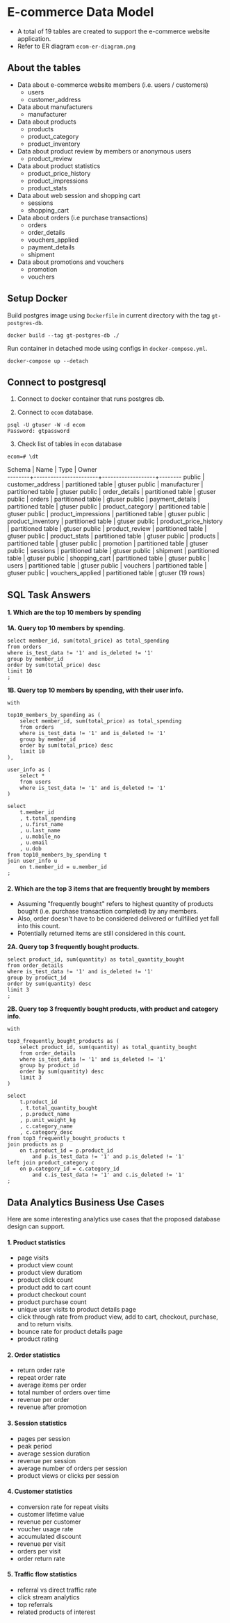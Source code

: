 # E-commerce Data Model

- A total of 19 tables are created to support the e-commerce website application.
- Refer to ER diagram `ecom-er-diagram.png`

## About the tables
- Data about e-commerce website members (i.e. users / customers)
	- users
	- customer_address
- Data about manufacturers
	- manufacturer
- Data about products
	- products
	- product_category
	- product_inventory
- Data about product review by members or anonymous users
	- product_review
- Data about product statistics
	- product_price_history
	- product_impressions
	- product_stats
- Data about web session and shopping cart
	- sessions
	- shopping_cart
- Data about orders (i.e purchase transactions)
	- orders
	- order_details
	- vouchers_applied
	- payment_details
	- shipment
- Data about promotions and vouchers
	- promotion
	- vouchers

## Setup Docker

Build postgres image using `Dockerfile` in current directory with the tag `gt-postgres-db`.
```
docker build --tag gt-postgres-db ./
```

Run container in detached mode using configs in `docker-compose.yml`.
```
docker-compose up --detach
```


## Connect to postgresql

1. Connect to docker container that runs postgres db.

2. Connect to `ecom` database.

```
psql -U gtuser -W -d ecom
Password: gtpassword
```

3. Check list of tables in `ecom` database
```
ecom=# \dt
```

 Schema |         Name          |       Type        | Owner  
--------+-----------------------+-------------------+--------
 public | customer_address      | partitioned table | gtuser
 public | manufacturer          | partitioned table | gtuser
 public | order_details         | partitioned table | gtuser
 public | orders                | partitioned table | gtuser
 public | payment_details       | partitioned table | gtuser
 public | product_category      | partitioned table | gtuser
 public | product_impressions   | partitioned table | gtuser
 public | product_inventory     | partitioned table | gtuser
 public | product_price_history | partitioned table | gtuser
 public | product_review        | partitioned table | gtuser
 public | product_stats         | partitioned table | gtuser
 public | products              | partitioned table | gtuser
 public | promotion             | partitioned table | gtuser
 public | sessions              | partitioned table | gtuser
 public | shipment              | partitioned table | gtuser
 public | shopping_cart         | partitioned table | gtuser
 public | users                 | partitioned table | gtuser
 public | vouchers              | partitioned table | gtuser
 public | vouchers_applied      | partitioned table | gtuser
(19 rows)

## SQL Task Answers

#### 1. Which are the top 10 members by spending

**1A. Query top 10 members by spending.**
```
select member_id, sum(total_price) as total_spending
from orders
where is_test_data != '1' and is_deleted != '1'
group by member_id
order by sum(total_price) desc
limit 10
;
```

**1B. Query top 10 members by spending, with their user info.**
```
with 

top10_members_by_spending as (
    select member_id, sum(total_price) as total_spending
    from orders
    where is_test_data != '1' and is_deleted != '1'
    group by member_id
    order by sum(total_price) desc
    limit 10
), 

user_info as (
    select *
    from users
    where is_test_data != '1' and is_deleted != '1'
)

select 
    t.member_id
    , t.total_spending
    , u.first_name
    , u.last_name
    , u.mobile_no
    , u.email
    , u.dob
from top10_members_by_spending t
join user_info u
    on t.member_id = u.member_id
;
```

#### 2. Which are the top 3 items that are frequently brought by members

- Assuming "frequently bought" refers to highest quantity of products bought (i.e. purchase transaction completed) by any members.
- Also, order doesn't have to be considered delivered or fullfilled yet fall into this count.
- Potentially returned items are still considered in this count.

**2A. Query top 3 frequently bought products.**
```
select product_id, sum(quantity) as total_quantity_bought
from order_details
where is_test_data != '1' and is_deleted != '1'
group by product_id
order by sum(quantity) desc
limit 3
;
```

**2B. Query top 3 frequently bought products, with product and category info.**
```
with 

top3_frequently_bought_products as (
    select product_id, sum(quantity) as total_quantity_bought
    from order_details
    where is_test_data != '1' and is_deleted != '1'
    group by product_id
    order by sum(quantity) desc
    limit 3
)

select 
    t.product_id
    , t.total_quantity_bought
    , p.product_name
    , p.unit_weight_kg
    , c.category_name
    , c.category_desc
from top3_frequently_bought_products t
join products as p
    on t.product_id = p.product_id
        and p.is_test_data != '1' and p.is_deleted != '1'
left join product_category c
    on p.category_id = c.category_id
        and c.is_test_data != '1' and c.is_deleted != '1'
;
```

## Data Analytics Business Use Cases

Here are some interesting analytics use cases that the proposed database design can support.

#### 1. Product statistics
- page visits
- product view count
- product view duratiom
- product click count
- product add to cart count
- product checkout count
- product purchase count
- unique user visits to product details page
- click through rate from product view, add to cart, checkout, purchase, and to return visits.
- bounce rate for product details page
- product rating

#### 2. Order statistics
- return order rate
- repeat order rate
- average items per order
- total number of orders over time
- revenue per order
- revenue after promotion

#### 3. Session statistics
- pages per session
- peak period
- average session duration
- revenue per session
- average number of orders per session
- product views or clicks per session

#### 4. Customer statistics
- conversion rate for repeat visits
- customer lifetime value
- revenue per customer
- voucher usage rate
- accumulated discount
- revenue per visit
- orders per visit
- order return rate

#### 5. Traffic flow statistics
- referral vs direct traffic rate
- click stream analytics
- top referrals
- related products of interest

